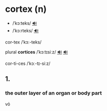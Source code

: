 # cortex (n)

- /ˈkɔːteks/ [🔊](https://www.oxfordlearnersdictionaries.com/media/english/uk_pron/c/cor/corte/cortex__gb_1.mp3)
- /ˈkɔːrteks/ [🔊](https://www.oxfordlearnersdictionaries.com/media/english/us_pron/c/cor/corte/cortex__us_1.mp3)

cor-tex /ˈkɔː-teks/

plural **cortices** /ˈkɔːtɪsiːz/ [🔊](https://www.oxfordlearnersdictionaries.com/media/english/uk_pron/c/cor/corte/cortex__gb_1.mp3) [🔊](https://www.oxfordlearnersdictionaries.com/media/english/uk_pron/c/cor/corte/cortex__gb_1.mp3)

cor-ti-ces /ˈkɔː-tɪ-siːz/

## 1.

### the outer layer of an organ or body part

vỏ